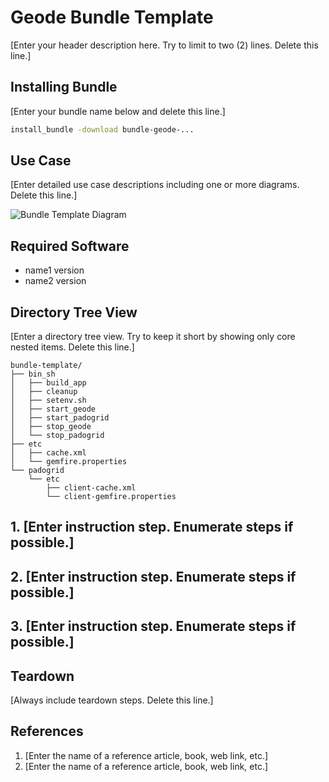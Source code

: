 # Geode Bundle Template

[Enter your header description here. Try to limit to two (2) lines. Delete this line.]

## Installing Bundle

[Enter your bundle name below and delete this line.]
```bash
install_bundle -download bundle-geode-...
```

## Use Case

[Enter detailed use case descriptions including one or more diagrams. Delete this line.]

![Bundle Template Diagram](/images/bundle-template.jpg)

## Required Software

- name1 version
- name2 version

## Directory Tree View

[Enter a directory tree view. Try to keep it short by showing only core nested items. Delete this line.]

```console
bundle-template/
├── bin_sh
│   ├── build_app
│   ├── cleanup
│   ├── setenv.sh
│   ├── start_geode
│   ├── start_padogrid
│   ├── stop_geode
│   └── stop_padogrid
├── etc
│   ├── cache.xml
│   └── gemfire.properties
└── padogrid
    └── etc
        ├── client-cache.xml
        └── client-gemfire.properties
```

## 1. [Enter instruction step. Enumerate steps if possible.]

## 2. [Enter instruction step. Enumerate steps if possible.]

## 3. [Enter instruction step. Enumerate steps if possible.]

## Teardown

[Always include teardown steps. Delete this line.]

## References

1. [Enter the name of a reference article, book, web link, etc.]
2. [Enter the name of a reference article, book, web link, etc.]

